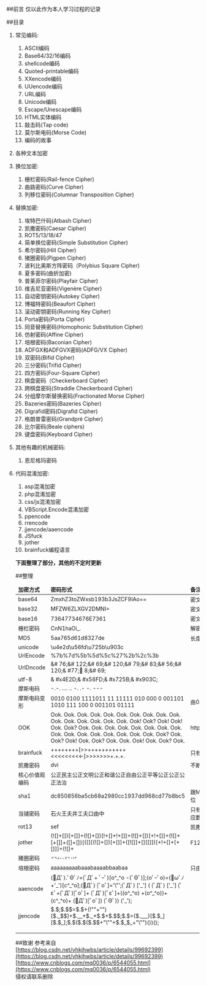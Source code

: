 ##前言
仅以此作为本人学习过程的记录


##目录
<ol>
<li>
<p>常见编码:</p>
<ol>
<li>ASCII编码</li>
<li>Base64/32/16编码</li>
<li>shellcode编码</li>
<li>Quoted-printable编码</li>
<li>XXencode编码</li>
<li>UUencode编码</li>
<li>URL编码</li>
<li>Unicode编码</li>
<li>Escape/Unescape编码</li>
<li>HTML实体编码</li>
<li>敲击码(Tap code)</li>
<li>莫尔斯电码(Morse Code)</li>
<li>编码的故事</li>
</ol></li>
<li>
<p class="no-text-indent">各种文本加密</p>
</li>
<li>
<p>换位加密:</p>
<ol>
<li>栅栏密码(Rail-fence Cipher)</li>
<li>曲路密码(Curve Cipher)</li>
<li>列移位密码(Columnar Transposition Cipher)</li>
</ol></li>
<li>
<p>替换加密:</p>
<ol>
<li>埃特巴什码(Atbash Cipher)</li>
<li>凯撒密码(Caesar Cipher)</li>
<li>ROT5/13/18/47</li>
<li>简单换位密码(Simple Substitution Cipher)</li>
<li>希尔密码(Hill Cipher)</li>
<li>猪圈密码(Pigpen Cipher)</li>
<li>波利比奥斯方阵密码（Polybius Square Cipher)</li>
<li>夏多密码(曲折加密)</li>
<li>普莱菲尔密码(Playfair Cipher)</li>
<li>维吉尼亚密码(Vigen&egrave;re Cipher)</li>
<li>自动密钥密码(Autokey Cipher)</li>
<li>博福特密码(Beaufort Cipher)</li>
<li>滚动密钥密码(Running Key Cipher)</li>
<li>Porta密码(Porta Cipher)</li>
<li>同音替换密码(Homophonic Substitution Cipher)</li>
<li>仿射密码(Affine Cipher)</li>
<li>培根密码(Baconian Cipher)</li>
<li>ADFGX和ADFGVX密码(ADFG/VX Cipher)</li>
<li>双密码(Bifid Cipher)</li>
<li>三分密码(Trifid Cipher)</li>
<li>四方密码(Four-Square Cipher)</li>
<li>棋盘密码（Checkerboard Cipher)</li>
<li>跨棋盘密码(Straddle Checkerboard Cipher)</li>
<li>分组摩尔斯替换密码(Fractionated Morse Cipher)</li>
<li>Bazeries密码(Bazeries Cipher)</li>
<li>Digrafid密码(Digrafid Cipher)</li>
<li>格朗普雷密码(Grandpr&eacute; Cipher)</li>
<li>比尔密码(Beale ciphers)</li>
<li>键盘密码(Keyboard Cipher)</li>
</ol></li>
<li>
<p>其他有趣的机械密码:</p>
<ol>
<li>恩尼格玛密码</li>
</ol></li>
<li>
<p>代码混淆加密:</p>
<ol>
<li>asp混淆加密</li>
<li>php混淆加密</li>
<li>css/js混淆加密</li>
<li>VBScript.Encode混淆加密</li>
<li>ppencode</li>
<li>rrencode</li>
<li>jjencode/aaencode</li>
<li>JSfuck</li>
<li>jother</li>
<li>brainfuck编程语言</li>
</ol>




**下面整理了部分，其他的不定时更新**

##整理


<table>
<thead>
<tr>
<td><strong>加密方式</strong></td><td><strong>密码形式</strong></td><td><strong>备注</strong></td>
<tr>
</htead>
<tbody>
<tr>
<td>base64</td><td>ZmxhZ3toZWxsb193b3JsZCF9IAo==</td><td>密文后面有时会有=</td>
</tr>
<tr>
<td>base32</td><td>MFZW6ZLXGV2DMNI=</td><td>密文只有大写字母和数字2-7，有时会有=</td>
</tr><tr>
<td>base16</td><td>73647734676E7361</td><td>密文只有大写字母A-F和数字0-9，没有=</td>
</tr><tr>
<td>栅栏密码</td><td>CnN1haOi_.</td><td>解密组数一般为2-30</td>
</tr><tr>
<td>MD5</td><td>5aa765d61d8327de</td><td>长度只有16位或者32位</td>
</tr><tr>
<td>unicode</td><td>\u4e2d\u56fd\u725b\u903c</td><td></td>
</tr><tr>
<td>UrlEncode</td><td>%7b%7d%5b%5d%5c%27%2b%2c%3b</td><td></td>
</tr><tr>
<td>UrlDncode</td><td>&# 76;&# 122;&# 69;&# 120;&# 79;&# 83;&# 56;&# 120;& #77;&#6 8;&# 69;</td><td></td>
</tr><tr>
<td>utf-8</td><td>& #x4E2D;& #x56FD;& #x725B;& #x903C;</td><td></td>
</tr><tr>
<td>摩斯电码</td><td>-.-. .... .. -. .-  -. ---   </td><td></td>
</tr><tr>
<td>摩斯电码变形</td><td>0010 0100 1111011 11 11111 010 000 0 001101 1010 111 100 0 001101 01111</td><td>由0和1组成，每段长度不一样</td>
</tr><tr>
<td>OOK</td><td>Ook. Ook. Ook. Ook. Ook. Ook. Ook. Ook. Ook. Ook. Ook. Ook. Ook. Ook. Ook.
Ook. Ook! Ook? Ook! Ook! Ook. Ook? Ook. Ook. Ook. Ook. Ook. Ook. Ook. Ook.
Ook. Ook. Ook. Ook. Ook. Ook. Ook. Ook. Ook? Ook. Ook? Ook! Ook. Ook? Ook.
Ook. Ook! Ook. Ook? Ook.</td><td>https://www.splitbrain.org/services/ook</td>
</tr><tr>
<td>brainfuck</td><td>++++++++[>>+++++++++++<<<<<<<<<-]>>>>>>>+.+.+.</td><td>只有+ >   <  .  ] [ -，8种符号</td>
</tr><tr>
<td>凯撒密码</td><td>dvi</td><td>不断位移直到找到正确的</td>
</tr><tr>
<td>核心价值观编码</td><td>公正民主公正文明公正和谐公正自由公正平等公正公正公正法治</td><td></td>
</tr><tr>
<td>sha1</td><td>dc850856ba5cb68a2980cc1937dd968cd77b8bc5</td><td>跟MD5相似，由MD4发展来，长度为40位</td>
</tr><tr>
<td>当铺密码</td><td>石火王夫井工夫口由中</td><td>只有数字1-9，汉字中有多少个出头，对应数字几，如井对应8，火对应5</td>
</tr><tr>
<td>rot13</td><td>sef</td><td>凯撒位移13位，别称有对称密码</td>
</tr><tr>
<td>jother</td><td>(![]+[])[+[]]+(![]+[])[!+[]+!+[]]+(![]+[])[+!+[]]+(![]+[+[]]+([]+[])[([][(![]+[])[+[]]+([![]]+[][[]])[+!+[]+[+[]]]+(![]+</td><td>F12拉进console中回车自动解吗</td>
</tr><tr>
<td>猪圈密码</td><td><img src="https://raw.githubusercontent.com/picgouser/pic/master/20200218150628.png" width="20%"></td><td></td>
</tr><tr>
<td>培根密码</td><td>aaaaaaaaabaaabaaaabbaabaa</td><td>只由a和b，或者A和B组成</td>
</tr><tr>
<td>aaencode</td><td>(ﾟДﾟ).ﾟΘﾟﾉ=(ﾟДﾟ+ ﾟｰﾟ)[o^_^o -(ﾟΘﾟ)];(oﾟｰﾟo)=(ﾟωﾟﾉ +'_')[c^_^o];(ﾟДﾟ) [ﾟoﾟ]='\"';(ﾟДﾟ) ['_'] ( (ﾟДﾟ) ['_'] (ﾟεﾟ+(ﾟДﾟ)[ﾟoﾟ]+ (ﾟДﾟ)[ﾟεﾟ]+((o^_^o) +(o^_^o))+ (c^_^o)+ (ﾟДﾟ)[ﾟoﾟ]) (ﾟΘﾟ)) ('_');</td><td></td>
</tr><tr>
<td>jjencode</td><td>$.$;$.$$=$.$+(!""+"")[$._$$]+$.__+$._+$.$+$.$$;$.$=($.___)[$.$_][$.$_];$.$($.$($.$$+"\""+$.$_$_+"\"")())();</td><td></td>
</tr><tr>
<td></td><td></td><td></td>
</tr><tr>
<td></td><td></td><td></td>
</tr><tr>
<td></td><td></td><td></td>
</tr>
</tbody>
</table>

##致谢
参考来自  
[https://blog.csdn.net/vhkjhwbs/article/details/99692399](https://blog.csdn.net/vhkjhwbs/article/details/99692399)   
[https://www.cnblogs.com/mq0036/p/6544055.html](https://www.cnblogs.com/mq0036/p/6544055.html)  
侵权请联系删除

